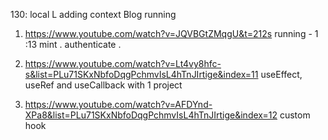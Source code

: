130: local L adding context Blog
running 

1. https://www.youtube.com/watch?v=JQVBGtZMqgU&t=212s
running - 1 :13 mint . authenticate .


2. https://www.youtube.com/watch?v=Lt4vy8hfc-s&list=PLu71SKxNbfoDqgPchmvIsL4hTnJIrtige&index=11
useEffect, useRef and useCallback with 1 project


3. https://www.youtube.com/watch?v=AFDYnd-XPa8&list=PLu71SKxNbfoDqgPchmvIsL4hTnJIrtige&index=12
custom hook